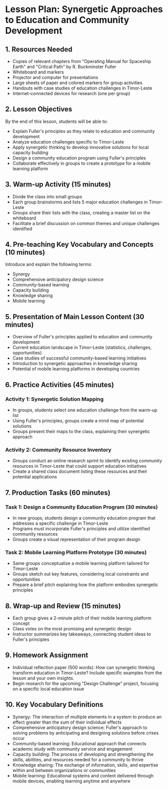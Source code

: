 # Lesson Plan: Synergetic Approaches to Education and Community Development

## 1. Resources Needed

- Copies of relevant chapters from "Operating Manual for Spaceship Earth" and "Critical Path" by R. Buckminster Fuller
- Whiteboard and markers
- Projector and computer for presentations
- Large sheets of paper and colored markers for group activities
- Handouts with case studies of education challenges in Timor-Leste
- Internet-connected devices for research (one per group)

## 2. Lesson Objectives

By the end of this lesson, students will be able to:
- Explain Fuller's principles as they relate to education and community development
- Analyze education challenges specific to Timor-Leste
- Apply synergetic thinking to develop innovative solutions for local capacity building
- Design a community education program using Fuller's principles
- Collaborate effectively in groups to create a prototype for a mobile learning platform

## 3. Warm-up Activity (15 minutes)

- Divide the class into small groups
- Each group brainstorms and lists 5 major education challenges in Timor-Leste
- Groups share their lists with the class, creating a master list on the whiteboard
- Facilitate a brief discussion on common themes and unique challenges identified

## 4. Pre-teaching Key Vocabulary and Concepts (10 minutes)

Introduce and explain the following terms:
- Synergy
- Comprehensive anticipatory design science
- Community-based learning
- Capacity building
- Knowledge sharing
- Mobile learning

## 5. Presentation of Main Lesson Content (30 minutes)

- Overview of Fuller's principles applied to education and community development
- Current education landscape in Timor-Leste (statistics, challenges, opportunities)
- Case studies of successful community-based learning initiatives
- Introduction to synergetic approaches in knowledge sharing
- Potential of mobile learning platforms in developing countries

## 6. Practice Activities (45 minutes)

### Activity 1: Synergetic Solution Mapping
- In groups, students select one education challenge from the warm-up list
- Using Fuller's principles, groups create a mind map of potential solutions
- Groups present their maps to the class, explaining their synergetic approach

### Activity 2: Community Resource Inventory
- Groups conduct an online research sprint to identify existing community resources in Timor-Leste that could support education initiatives
- Create a shared class document listing these resources and their potential applications

## 7. Production Tasks (60 minutes)

### Task 1: Design a Community Education Program (30 minutes)
- In new groups, students design a community education program that addresses a specific challenge in Timor-Leste
- Programs must incorporate Fuller's principles and utilize identified community resources
- Groups create a visual representation of their program design

### Task 2: Mobile Learning Platform Prototype (30 minutes)
- Same groups conceptualize a mobile learning platform tailored for Timor-Leste
- Groups sketch out key features, considering local constraints and opportunities
- Prepare a brief pitch explaining how the platform embodies synergetic principles

## 8. Wrap-up and Review (15 minutes)

- Each group gives a 2-minute pitch of their mobile learning platform concept
- Class votes on the most promising and synergetic design
- Instructor summarizes key takeaways, connecting student ideas to Fuller's principles

## 9. Homework Assignment

- Individual reflection paper (500 words): How can synergetic thinking transform education in Timor-Leste? Include specific examples from the lesson and your own insights.
- Begin research for the upcoming "Design Challenge" project, focusing on a specific local education issue

## 10. Key Vocabulary Definitions

- Synergy: The interaction of multiple elements in a system to produce an effect greater than the sum of their individual effects
- Comprehensive anticipatory design science: Fuller's approach to solving problems by anticipating and designing solutions before crises occur
- Community-based learning: Educational approach that connects academic study with community service and engagement
- Capacity building: The process of developing and strengthening the skills, abilities, and resources needed for a community to thrive
- Knowledge sharing: The exchange of information, skills, and expertise within and between organizations or communities
- Mobile learning: Educational systems and content delivered through mobile devices, enabling learning anytime and anywhere